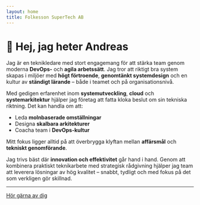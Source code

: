 ```yaml
---
layout: home
title: Folkesson SuperTech AB
---
```


# 👋 Hej, jag heter Andreas

Jag är en teknikledare med stort engagemang för att stärka team genom moderna **DevOps-** och **agila arbetssätt**. Jag tror att riktigt bra system skapas i miljöer med **högt förtroende**, **genomtänkt systemdesign** och en kultur av **ständigt lärande** – både i teamet och på organisationsnivå.

Med gedigen erfarenhet inom **systemutveckling**, **cloud** och **systemarkitektur** hjälper jag företag att fatta kloka beslut om sin tekniska riktning. Det kan handla om att:

* Leda **molnbaserade omställningar**
* Designa **skalbara arkitekturer**
* Coacha team i **DevOps-kultur**

Mitt fokus ligger alltid på att överbrygga klyftan mellan **affärsmål** och **tekniskt genomförande**.

Jag trivs bäst där **innovation och effektivitet** går hand i hand. Genom att kombinera praktiskt teknikarbete med strategisk rådgivning hjälper jag team att leverera lösningar av hög kvalitet – snabbt, tydligt och med fokus på det som verkligen gör skillnad.

---

[Hör gärna av dig](/contact/)
